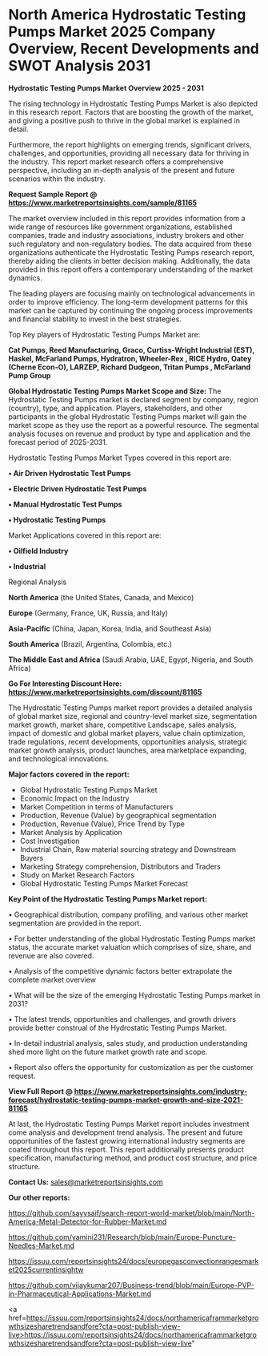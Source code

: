 # North America Hydrostatic Testing Pumps Market 2025 Company Overview, Recent Developments and SWOT Analysis 2031

<Strong> Hydrostatic Testing Pumps Market Overview 2025 - 2031</strong>

The rising technology in Hydrostatic Testing Pumps Market is also depicted in this research report. Factors that are boosting the growth of the market, and giving a positive push to thrive in the global market is explained in detail.

Furthermore, the report highlights on emerging trends, significant drivers, challenges, and opportunities, providing all necessary data for thriving in the industry. This report market research offers a comprehensive perspective, including an in-depth analysis of the present and future scenarios within the industry.

<strong>Request Sample Report @ <a href=https://www.marketreportsinsights.com/sample/81165>https://www.marketreportsinsights.com/sample/81165</a></strong>

The market overview included in this report provides information from a wide range of resources like government organizations, established companies, trade and industry associations, industry brokers and other such regulatory and non-regulatory bodies. The data acquired from these organizations authenticate the Hydrostatic Testing Pumps research report, thereby aiding the clients in better decision making. Additionally, the data provided in this report offers a contemporary understanding of the market dynamics.

The leading players are focusing mainly on technological advancements in order to improve efficiency. The long-term development patterns for this market can be captured by continuing the ongoing process improvements and financial stability to invest in the best strategies.

Top Key players of Hydrostatic Testing Pumps Market are:

<strong>Cat Pumps, Reed Manufacturing, Graco, Curtiss-Wright Industrial (EST), Haskel, McFarland Pumps, Hydratron, Wheeler-Rex , RICE Hydro, Oatey (Cherne Econ-O), LARZEP, Richard Dudgeon, Tritan Pumps , McFarland Pump Group</strong>

<strong><b>Global Hydrostatic Testing Pumps Market Scope and Size:</b></strong>
The Hydrostatic Testing Pumps market is declared segment by company, region (country), type, and application. Players, stakeholders, and other participants in the global Hydrostatic Testing Pumps market will gain the market scope as they use the report as a powerful resource. The segmental analysis focuses on revenue and product by type and application and the forecast period of 2025-2031.

Hydrostatic Testing Pumps Market Types covered in this report are:

<strong>• Air Driven Hydrostatic Test Pumps

• Electric Driven Hydrostatic Test Pumps

• Manual Hydrostatic Test Pumps

• Hydrostatic Testing Pumps</strong>

Market Applications covered in this report are:

<strong>• Oilfield Industry

• Industrial</strong> 

Regional Analysis

<strong>North America</strong> (the United States, Canada, and Mexico)

<strong>Europe</strong> (Germany, France, UK, Russia, and Italy)

<strong>Asia-Pacific</strong> (China, Japan, Korea, India, and Southeast Asia)

<strong>South America</strong> (Brazil, Argentina, Colombia, etc.)

<strong>The Middle East and Africa</strong> (Saudi Arabia, UAE, Egypt, Nigeria, and South Africa)

<strong>Go For Interesting Discount Here: <a href=https://www.marketreportsinsights.com/discount/81165>https://www.marketreportsinsights.com/discount/81165</a></strong>

The Hydrostatic Testing Pumps market report provides a detailed analysis of global market size, regional and country-level market size, segmentation market growth, market share, competitive Landscape, sales analysis, impact of domestic and global market players, value chain optimization, trade regulations, recent developments, opportunities analysis, strategic market growth analysis, product launches, area marketplace expanding, and technological innovations.

<strong><b>Major factors covered in the report:</b></strong>
<ul>
  <li>Global Hydrostatic Testing Pumps Market </li>
  <li>Economic Impact on the Industry</li>
  <li>Market Competition in terms of Manufacturers</li>
  <li>Production, Revenue (Value) by geographical segmentation</li>
  <li>Production, Revenue (Value), Price Trend by Type</li>
  <li>Market Analysis by Application</li>
  <li>Cost Investigation</li>
  <li>Industrial Chain, Raw material sourcing strategy and Downstream Buyers</li>
  <li>Marketing Strategy comprehension, Distributors and Traders</li>
  <li>Study on Market Research Factors</li>
  <li>Global Hydrostatic Testing Pumps Market Forecast</li>
</ul>

<strong><b>Key Point of the Hydrostatic Testing Pumps Market report:</b></strong>

• Geographical distribution, company profiling, and various other market segmentation are provided in the report.

• For better understanding of the global Hydrostatic Testing Pumps market status, the accurate market valuation which comprises of size, share, and revenue are also covered.

• Analysis of the competitive dynamic factors better extrapolate the complete market overview

• What will be the size of the emerging Hydrostatic Testing Pumps market in 2031?

• The latest trends, opportunities and challenges, and growth drivers provide better construal of the Hydrostatic Testing Pumps Market.

• In-detail industrial analysis, sales study, and production understanding shed more light on the future market growth rate and scope.

• Report also offers the opportunity for customization as per the customer request.

<strong><b>View Full Report @ <a href=https://www.marketreportsinsights.com/industry-forecast/hydrostatic-testing-pumps-market-growth-and-size-2021-81165>https://www.marketreportsinsights.com/industry-forecast/hydrostatic-testing-pumps-market-growth-and-size-2021-81165</a></b></strong>


At last, the Hydrostatic Testing Pumps Market report includes investment come analysis and development trend analysis. The present and future opportunities of the fastest growing international industry segments are coated throughout this report. This report additionally presents product specification, manufacturing method, and product cost structure, and price structure.

<strong>Contact Us:</strong>
sales@marketreportsinsights.com

<strong>Our other reports:</strong>

<a href=https://github.com/sayysaif/search-report-world-market/blob/main/North-America-Metal-Detector-for-Rubber-Market.md>https://github.com/sayysaif/search-report-world-market/blob/main/North-America-Metal-Detector-for-Rubber-Market.md</a>

<a href=https://github.com/yamini231/Research/blob/main/Europe-Puncture-Needles-Market.md>https://github.com/yamini231/Research/blob/main/Europe-Puncture-Needles-Market.md</a>

<a href=https://issuu.com/reportsinsights24/docs/europegasconvectionrangesmarket2025currentinsightw>https://issuu.com/reportsinsights24/docs/europegasconvectionrangesmarket2025currentinsightw</a>

<a href=https://github.com/vijaykumar207/Business-trend/blob/main/Europe-PVP-in-Pharmaceutical-Applications-Market.md>https://github.com/vijaykumar207/Business-trend/blob/main/Europe-PVP-in-Pharmaceutical-Applications-Market.md</a>

<a href=https://issuu.com/reportsinsights24/docs/northamericaframmarketgrowthsizesharetrendsandfore?cta=post-publish-view-live>https://issuu.com/reportsinsights24/docs/northamericaframmarketgrowthsizesharetrendsandfore?cta=post-publish-view-live</a>"
